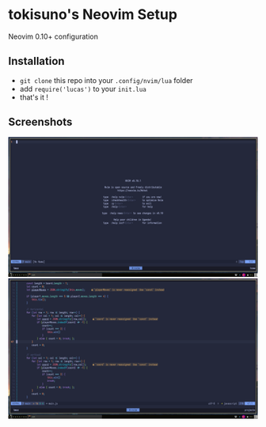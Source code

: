 # tokisuno's Neovim Setup
Neovim 0.10+ configuration

## Installation
* `git clone` this repo into your `.config/nvim/lua` folder
* add `require('lucas')` to your `init.lua`
* that's it !

## Screenshots
![screenshot1](images/2024-08-23_19-32.png)
![screenshot2](images/2024-08-23_19-34.png)

